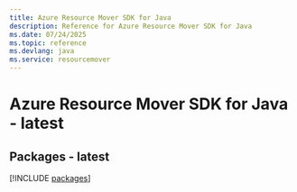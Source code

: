 ```yaml
---
title: Azure Resource Mover SDK for Java
description: Reference for Azure Resource Mover SDK for Java
ms.date: 07/24/2025
ms.topic: reference
ms.devlang: java
ms.service: resourcemover
---
```

# Azure Resource Mover SDK for Java - latest
## Packages - latest
[!INCLUDE [packages](resource-mover-index.md)]
